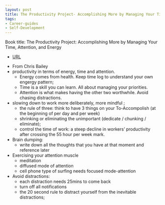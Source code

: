 ```yaml
---
layout: post
title: The Productivity Project- Accomplishing More by Managing Your Time, Attention, and Energy
tags:
- Career-guides
- Self-Development
---
```



Book title: The Productivity Project: Accomplishing More by Managing Your Time, Attention, and Energy

- [URL](https://www.amazon.com/dp/B00DQ845EA/ref=dp-kindle-redirect?_encoding=UTF8&btkr=1)

+ From Chris Bailey  
+ productivity in terms of energy, time and attention.
	- Energy comes from  health. Keep time log to understand your own engergy pattern; 
	- Time is a skill you can learn. All about managing your priorities.
	- Attention is what makes having the other two worthwhile. Avoid chasing distractions.
+ slowing down to work more deliberately, more mindful ;
  	- the rule of three:  think to have 3 things on your To-Accompolish (at the beginning of per day and per week)
	- shrinking or eliminating the unimportant (dedicate / chunking / eliminate); 
	- control the time of work: a steep decline in workers’ productivity after crossing the 55 hour per week mark.
+ Brain dumping: 
	- write down all the thoughts that you have at that moment and reference later
+ Exercising your attention muscle
	- meditation 
	- diffused mode of attention 
	- cell phone type of surfing needs focused mode-attention  
+ Avoid distractions: 
	- each distraction needs 25mins to come back 
	- turn off all notifications
	- the 20 second rule to distract yourself from the inevitable distractions; 
